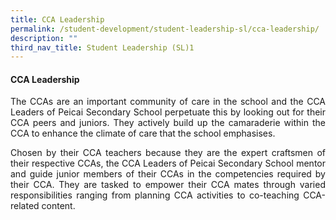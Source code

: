 ```yaml
---
title: CCA Leadership
permalink: /student-development/student-leadership-sl/cca-leadership/
description: ""
third_nav_title: Student Leadership (SL)1
---
```

<h4><strong>CCA Leadership</strong></h4>
<p></p><p align="justify">The CCAs are an important community of care in the school and the CCA Leaders of Peicai Secondary School perpetuate this by looking out for their CCA peers and juniors. They actively build up the camaraderie within the CCA to enhance the climate of care that the school emphasises.</p>
<p></p><p align="justify">Chosen by their CCA teachers because they are the expert craftsmen of their respective CCAs, the CCA Leaders of Peicai Secondary School mentor and guide junior members of their CCAs in the competencies required by their CCA. They are tasked to empower their CCA mates through varied responsibilities ranging from planning CCA activities to co-teaching CCA-related content.</p>